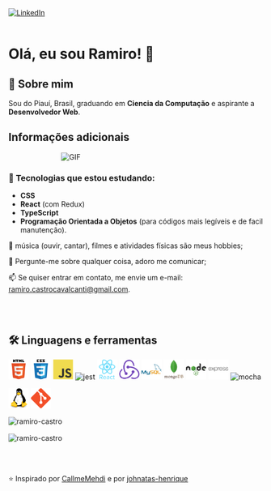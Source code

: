 <a href="https://www.linkedin.com/in/ramirodecastro">
  <img src="https://cdn.jsdelivr.net/gh/devicons/devicon/icons/linkedin/linkedin-original.svg" alt="LinkedIn" style="width: 50px; height: 50px">
</a>

<br />
<br />

# Olá, eu sou Ramiro! 👋

## 🚀 Sobre mim

Sou do Piauí, Brasil, graduando em <strong>Ciencia da Computação</strong> e aspirante a <strong>Desenvolvedor Web</strong>.

## Informações adicionais

<img align="right" alt="GIF" src="https://lh3.googleusercontent.com/FCTJV2u4ETqtkvFn0I1fY184UbdpWhqpAyyV6w7732ookhFnbAF_gBaWMNfAw28z_GhVeZmQIY7jbUuDlFEjWWv6ldLe7FvrJg4=w500" width="400px" />

<br />

<h3>🧠 Tecnologias que estou estudando:</h3>
<ul>
  <li><strong>CSS</strong></li>
  <li><strong>React</strong> (com Redux)</li>
  <li><strong>TypeScript</strong></li>
  <li><strong>Programação Orientada a Objetos</strong> (para códigos mais legíveis e de facil manutenção).</li>
</ul>

:musical_note: música (ouvir, cantar), filmes e atividades físicas são meus hobbies; 

💬 Pergunte-me sobre qualquer coisa, adoro me comunicar;

📫 Se quiser entrar em contato, me envie um e-mail: ramiro.castrocavalcanti@gmail.com.

<br />
<br />

## 🛠 Linguagens e ferramentas
<p align="left">
  <img src="https://raw.githubusercontent.com/devicons/devicon/master/icons/html5/html5-original-wordmark.svg" alt="html5" width="40" height="40"/> 
  <img src="https://raw.githubusercontent.com/devicons/devicon/master/icons/css3/css3-original-wordmark.svg" alt="css3" width="40" height="40"/> 
  <img src="https://raw.githubusercontent.com/devicons/devicon/master/icons/javascript/javascript-original.svg" alt="javascript" width="40" height="40"/> 
  <img src="https://www.learnstorybook.com/intro-to-storybook/logo-jest.png" alt="jest" width="40" height="40" />
  <img src="https://raw.githubusercontent.com/devicons/devicon/master/icons/react/react-original-wordmark.svg" alt="react" width="40" height="40"/> 
  <img src="https://raw.githubusercontent.com/devicons/devicon/master/icons/redux/redux-original.svg" alt="redux" width="40" height="40"/> 
  <img src="https://raw.githubusercontent.com/devicons/devicon/master/icons/mysql/mysql-original-wordmark.svg" alt="mysql" width="40" height="40"/> 
  <img src="https://raw.githubusercontent.com/devicons/devicon/master/icons/mongodb/mongodb-original-wordmark.svg" alt="mongodb" width="40" height="40"/> 
  <img src="https://raw.githubusercontent.com/devicons/devicon/master/icons/nodejs/nodejs-original-wordmark.svg" alt="nodejs" width="40" height="40"/> 
  <img src="https://raw.githubusercontent.com/devicons/devicon/master/icons/express/express-original-wordmark.svg" alt="express" width="40" height="40"/> 
  <img src="https://cdn.jsdelivr.net/gh/devicons/devicon/icons/mocha/mocha-plain.svg" alt="mocha" width="40" height="40"/> 
</p>

<p>
  <img src="https://raw.githubusercontent.com/devicons/devicon/master/icons/linux/linux-original.svg" alt="linux" width="40" height="40" />
  <img src="https://raw.githubusercontent.com/devicons/devicon/master/icons/git/git-original.svg" alt="git" width="40" height="40"/> 
<p>
  
<p>
    <img align="left" src="https://github-readme-stats-sigma-five.vercel.app/api?username=ramiro-castro&count_private=true&show_icons=true&theme=transparent&icon_color=268bd2&title_color=268bd2" alt="ramiro-castro" />
</p>

<br />

<p>
    <img align="center" src="https://github-readme-stats-sigma-five.vercel.app/api/top-langs/?username=ramiro-castro&layout=compact&langs_count=16&theme=transparent&title_color=268bd2" alt="ramiro-castro" />
</p>

<br />
<br />

⭐️ Inspirado por [CallmeMehdi](https://github.com/CallmeMehdi) e por [johnatas-henrique](https://github.com/johnatas-henrique)
